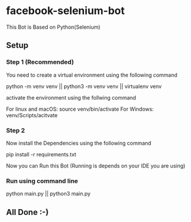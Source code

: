 # facebook-selenium-bot
This Bot is Based on Python(Selenium)

## Setup

### Step 1 (Recommended)
You need to create a virtual environment using the following command

python -m venv venv || python3 -m venv venv || virtualenv venv

activate the environment using the follwing command

For linux and macOS: source venv/bin/activate
For Windows: venv/Scripts/acitvate


### Step 2
Now install the Dependencies using the following command

pip install -r requirements.txt

Now you can Run this Bot (Running is depends on your IDE you are using)

### Run using command line
 
python main.py || python3 main.py


## All Done :-)




